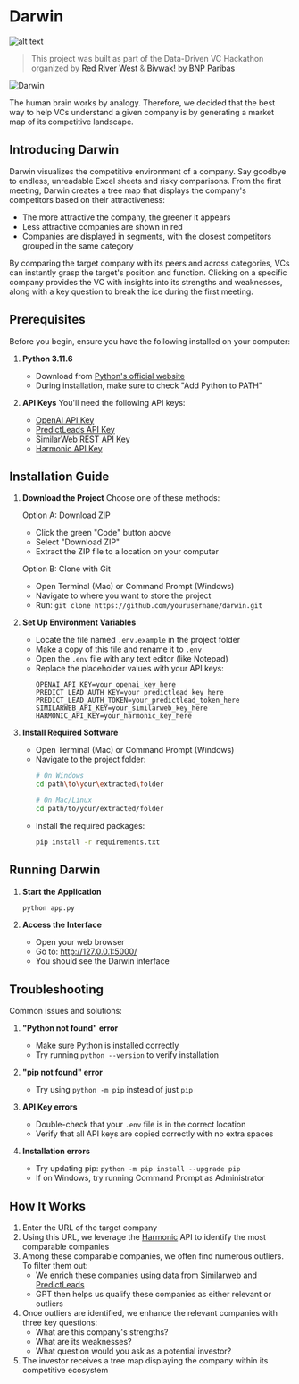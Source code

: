 # Darwin

![alt text](https://i.imgur.com/O8vZHPM.png)

> This project was built as part of the Data-Driven VC Hackathon organized by [Red River West](https://redriverwest.com) & [Bivwak! by BNP Paribas](https://bivwak.bnpparibas/)

![Darwin](https://i.imgur.com/roAY5dr.png)

The human brain works by analogy. Therefore, we decided that the best way to help VCs understand a given company is by generating a market map of its competitive landscape.

## Introducing Darwin

Darwin visualizes the competitive environment of a company. Say goodbye to endless, unreadable Excel sheets and risky comparisons. From the first meeting, Darwin creates a tree map that displays the company's competitors based on their attractiveness:

- The more attractive the company, the greener it appears
- Less attractive companies are shown in red
- Companies are displayed in segments, with the closest competitors grouped in the same category

By comparing the target company with its peers and across categories, VCs can instantly grasp the target's position and function. Clicking on a specific company provides the VC with insights into its strengths and weaknesses, along with a key question to break the ice during the first meeting.

## Prerequisites

Before you begin, ensure you have the following installed on your computer:

1. **Python 3.11.6**
   - Download from [Python's official website](https://www.python.org/downloads/release/python-3116/)
   - During installation, make sure to check "Add Python to PATH"

2. **API Keys**
   You'll need the following API keys:
   - [OpenAI API Key](https://platform.openai.com/api-keys)
   - [PredictLeads API Key](https://predictleads.com/api-docs)
   - [SimilarWeb REST API Key](https://www.similarweb.com/corp/developer/apis/)
   - [Harmonic API Key](https://harmonic.ai/api-docs)

## Installation Guide

1. **Download the Project**
   Choose one of these methods:

   Option A: Download ZIP
   - Click the green "Code" button above
   - Select "Download ZIP"
   - Extract the ZIP file to a location on your computer

   Option B: Clone with Git
   - Open Terminal (Mac) or Command Prompt (Windows)
   - Navigate to where you want to store the project
   - Run: `git clone https://github.com/yourusername/darwin.git`

2. **Set Up Environment Variables**
   - Locate the file named `.env.example` in the project folder
   - Make a copy of this file and rename it to `.env`
   - Open the `.env` file with any text editor (like Notepad)
   - Replace the placeholder values with your API keys:
     ```
     OPENAI_API_KEY=your_openai_key_here
     PREDICT_LEAD_AUTH_KEY=your_predictlead_key_here
     PREDICT_LEAD_AUTH_TOKEN=your_predictlead_token_here
     SIMILARWEB_API_KEY=your_similarweb_key_here
     HARMONIC_API_KEY=your_harmonic_key_here
     ```

3. **Install Required Software**
   - Open Terminal (Mac) or Command Prompt (Windows)
   - Navigate to the project folder:
     ```bash
     # On Windows
     cd path\to\your\extracted\folder

     # On Mac/Linux
     cd path/to/your/extracted/folder
     ```
   - Install the required packages:
     ```bash
     pip install -r requirements.txt
     ```

## Running Darwin

1. **Start the Application**
   ```bash
   python app.py
   ```

2. **Access the Interface**
   - Open your web browser
   - Go to: http://127.0.0.1:5000/
   - You should see the Darwin interface

## Troubleshooting

Common issues and solutions:

1. **"Python not found" error**
   - Make sure Python is installed correctly
   - Try running `python --version` to verify installation

2. **"pip not found" error**
   - Try using `python -m pip` instead of just `pip`

3. **API Key errors**
   - Double-check that your `.env` file is in the correct location
   - Verify that all API keys are copied correctly with no extra spaces

4. **Installation errors**
   - Try updating pip: `python -m pip install --upgrade pip`
   - If on Windows, try running Command Prompt as Administrator


## How It Works

1. Enter the URL of the target company
2. Using this URL, we leverage the [Harmonic](https://harmonic.ai/) API to identify the most comparable companies
3. Among these comparable companies, we often find numerous outliers. To filter them out:
   - We enrich these companies using data from [Similarweb](https://www.similarweb.com/) and [PredictLeads](https://predictleads.com/)
   - GPT then helps us qualify these companies as either relevant or outliers
4. Once outliers are identified, we enhance the relevant companies with three key questions:
   - What are this company's strengths?
   - What are its weaknesses?
   - What question would you ask as a potential investor?
5. The investor receives a tree map displaying the company within its competitive ecosystem
